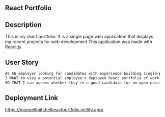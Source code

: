 ## React Portfolio

## Description
This is my react portfolio. It is a single page web application that displays my recent projects for web development
This application was made with React.js.

## User Story
```md
AS AN employer looking for candidates with experience building single-page applications
I WANT to view a potential employee's deployed React portfolio of work samples
SO THAT I can assess whether they're a good candidate for an open position
```
## Deployment Link
https://maxwellmitchellreactportfolio.netlify.app/